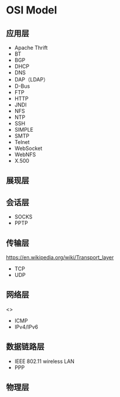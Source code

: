 # OSI Model

## 应用层

- Apache Thrift
- BT
- BGP
- DHCP
- DNS
- DAP（LDAP）
- D-Bus
- FTP
- HTTP
- JNDI
- NFS
- NTP
- SSH
- SIMPLE
- SMTP
- Telnet
- WebSocket
- WebNFS
- X.500

## 展现层

## 会话层

- SOCKS
- PPTP

## 传输层

<https://en.wikipedia.org/wiki/Transport_layer>

- TCP
- UDP

## 网络层

<>

- ICMP
- IPv4/IPv6

## 数据链路层

- IEEE 802.11 wireless LAN
- PPP

## 物理层
